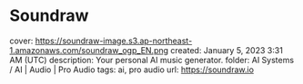 # Soundraw

cover: https://soundraw-image.s3.ap-northeast-1.amazonaws.com/soundraw_ogp_EN.png
created: January 5, 2023 3:31 AM (UTC)
description: Your personal AI music generator.
folder: AI Systems / AI | Audio | Pro Audio
tags: ai, pro audio
url: https://soundraw.io
